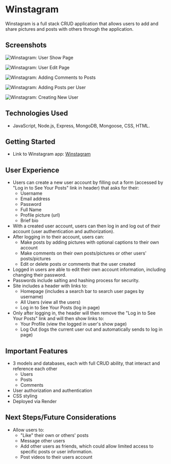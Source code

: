 # Winstagram

Winstagram is a full stack CRUD application that allows users to add and share pictures and posts with others through the application.

## Screenshots

![Winstagram: User Show Page](https://i.imgur.com/UWjlifR.png "Winstagram: User Show Page")

![Winstagram: User Edit Page](https://i.imgur.com/wVRu1hp.png "Winstagram: User Edit Page")

![Winstagram: Adding Comments to Posts](https://i.imgur.com/dVM6LB8.png "Winstagram: Adding Comments to Posts")

![Winstagram: Adding Posts per User](https://i.imgur.com/LI3acff.png "Winstagram: Adding Posts per User")

![Winstagram: Creating New User](https://i.imgur.com/pQDrHit.png "Winstagram: Creating New User")

## Technologies Used

- JavaScript, Node.js, Express, MongoDB, Mongoose, CSS, HTML.

## Getting Started

- Link to Winstagram app: [Winstagram](https://winstagram-build.onrender.com/)

## User Experience

- Users can create a new user account by filling out a form (accessed by "Log in to See Your Posts" link in header) that asks for their:
    - Username
    - Email address
    - Password
    - Full Name
    - Profile picture (url)
    - Brief bio
- With a created user account, users can then log in and log out of their account (user authentication and authorization).
- After logging in to their account, users can:
    - Make posts by adding pictures with optional captions to their own account
    - Make comments on their own posts/pictures or other users' posts/pictures
    - Edit or delete posts or comments that the user created
- Logged in users are able to edit their own account information, including changing their password.
- Passwords include salting and hashing process for security.
- Site includes a header with links to:
    - Homepage (includes a search bar to search user pages by username)
    - All Users (view all the users)
    - Log in to See Your Posts (log in page)
- Only after logging in, the header will then remove the "Log in to See Your Posts" link and will then show links to:
    - Your Profile (view the logged in user's show page)
    - Log Out (logs the current user out and automatically sends to log in page)

## Important Features

- 3 models and databases, each with full CRUD ability, that interact and reference each other
    - Users
    - Posts
    - Comments
- User authorization and authentication
- CSS styling
- Deployed via Render

## Next Steps/Future Considerations

- Allow users to:
    - "Like" their own or others' posts
    - Message other users
    - Add other users as friends, which could allow limited access to specific posts or user information.
    - Post videos to their users account

